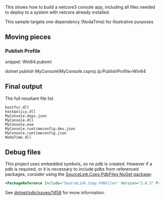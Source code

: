 This shows how to build a netcore3 console app, including all files needed to deploy to a system with netcore already installed.

This sample targets one dependency (NodaTime) for illustrative purposes


## Moving pieces


### Publish Profile


snippet: Win64.pubxml

dotnet publish MyConsole\MyConsole.csproj  /p:PublishProfile=Win64


## Final output

The full resultant file list

```
hostfxr.dll
hostpolicy.dll
MyConsole.deps.json
MyConsole.dll
MyConsole.exe
MyConsole.runtimeconfig.dev.json
MyConsole.runtimeconfig.json
NodaTime.dll
```

## Debug files

This project uses embedded symbols, so no pdb is created. However if a pdb is required, or it is necessary to include pdbs from referenced packages, consider using the [SourceLink.Copy.PdbFiles NuGet package](https://www.nuget.org/packages/SourceLink.Copy.PdbFiles/):

```xml
<PackageReference Include="SourceLink.Copy.PdbFiles" Version="2.8.3" PrivateAssets="All" />
```

See [dotnet/sdk/issues/1458](https://github.com/dotnet/sdk/issues/1458) for more information.

